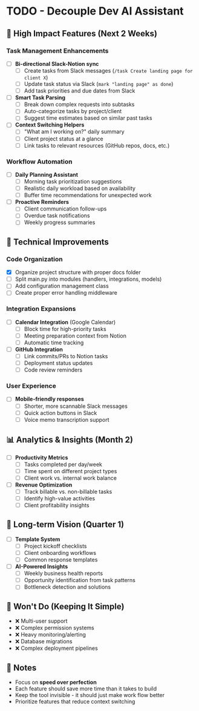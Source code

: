 # TODO - Decouple Dev AI Assistant

## 🚀 High Impact Features (Next 2 Weeks)

### Task Management Enhancements
- [ ] **Bi-directional Slack-Notion sync**
  - [ ] Create tasks from Slack messages (`/task Create landing page for client X`)
  - [ ] Update task status via Slack (`mark "landing page" as done`)
  - [ ] Add task priorities and due dates from Slack

- [ ] **Smart Task Parsing**
  - [ ] Break down complex requests into subtasks
  - [ ] Auto-categorize tasks by project/client
  - [ ] Suggest time estimates based on similar past tasks

- [ ] **Context Switching Helpers**
  - [ ] "What am I working on?" daily summary
  - [ ] Client project status at a glance
  - [ ] Link tasks to relevant resources (GitHub repos, docs, etc.)

### Workflow Automation
- [ ] **Daily Planning Assistant**
  - [ ] Morning task prioritization suggestions
  - [ ] Realistic daily workload based on availability
  - [ ] Buffer time recommendations for unexpected work

- [ ] **Proactive Reminders**
  - [ ] Client communication follow-ups
  - [ ] Overdue task notifications
  - [ ] Weekly progress summaries

## 🔧 Technical Improvements

### Code Organization
- [x] Organize project structure with proper docs folder
- [ ] Split main.py into modules (handlers, integrations, models)
- [ ] Add configuration management class
- [ ] Create proper error handling middleware

### Integration Expansions
- [ ] **Calendar Integration** (Google Calendar)
  - [ ] Block time for high-priority tasks
  - [ ] Meeting preparation context from Notion
  - [ ] Automatic time tracking

- [ ] **GitHub Integration**
  - [ ] Link commits/PRs to Notion tasks
  - [ ] Deployment status updates
  - [ ] Code review reminders

### User Experience
- [ ] **Mobile-friendly responses**
  - [ ] Shorter, more scannable Slack messages
  - [ ] Quick action buttons in Slack
  - [ ] Voice memo transcription support

## 📊 Analytics & Insights (Month 2)

- [ ] **Productivity Metrics**
  - [ ] Tasks completed per day/week
  - [ ] Time spent on different project types
  - [ ] Client work vs. internal work balance

- [ ] **Revenue Optimization**
  - [ ] Track billable vs. non-billable tasks
  - [ ] Identify high-value activities
  - [ ] Client profitability insights

## 🎯 Long-term Vision (Quarter 1)

- [ ] **Template System**
  - [ ] Project kickoff checklists
  - [ ] Client onboarding workflows
  - [ ] Common response templates

- [ ] **AI-Powered Insights**
  - [ ] Weekly business health reports
  - [ ] Opportunity identification from task patterns
  - [ ] Bottleneck detection and solutions

## 🚫 Won't Do (Keeping It Simple)

- ❌ Multi-user support
- ❌ Complex permission systems
- ❌ Heavy monitoring/alerting
- ❌ Database migrations
- ❌ Complex deployment pipelines

## 📝 Notes

- Focus on **speed over perfection**
- Each feature should save more time than it takes to build
- Keep the tool invisible - it should just make work flow better
- Prioritize features that reduce context switching
